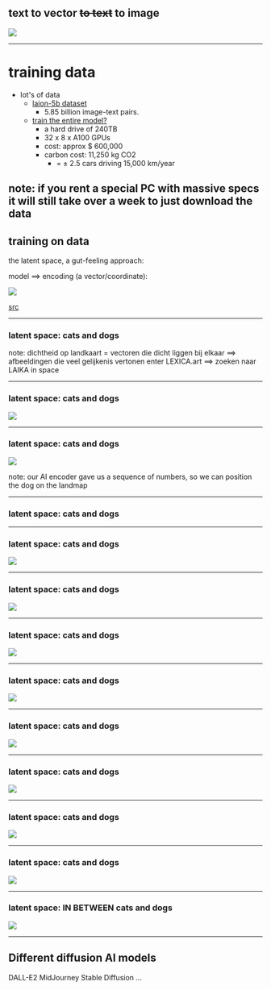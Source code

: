 ## text to vector ~~to text~~ to image

![](https://www.kaotec.org/slides/img/encoder.svg)

---

# training data

- lot's of data
    - [laion-5b dataset](https://laion.ai/blog/laion-5b/)
        - 5.85 billion image-text pairs.
    - [train the entire model?](https://huggingface.co/CompVis/stable-diffusion-v1-4)
        - a hard drive of 240TB 
        - 32 x 8 x A100 GPUs
        - cost: approx $ 600,000
        - carbon cost: 11,250 kg CO2 
            - = ± 2.5 cars driving 15,000 km/year

note: 
    if you rent a special PC with massive specs it will still take over a week to just download the data
----

## training on data

the latent space, a gut-feeling approach:

model ==> encoding (a vector/coordinate):

![](https://i.imgur.com/hwXtnoL.png)

[src](https://towardsdatascience.com/understanding-latent-space-in-machine-learning-de5a7c687d8d)


----

### latent space: cats and dogs

note:
    dichtheid op landkaart = vectoren die dicht liggen bij elkaar ==> afbeeldingen die veel gelijkenis vertonen
    enter LEXICA.art ==> zoeken naar LAIKA in space

----

### latent space: cats and dogs


![](https://i.imgur.com/jnAMuuL.jpg)

----

### latent space: cats and dogs

    
![](https://i.imgur.com/I2Cqb7G.png)

note: 
    our AI encoder gave us a sequence of numbers, so we can position the dog on the landmap
    
----

### latent space: cats and dogs


----

### latent space: cats and dogs


![](https://i.imgur.com/uQlL1lF.png)


----

### latent space: cats and dogs


![](https://i.imgur.com/S18N9YN.png)


----

### latent space: cats and dogs


![](https://i.imgur.com/GazZgvX.png)


----

### latent space: cats and dogs


![](https://i.imgur.com/5BAUgfd.png)

----

### latent space: cats and dogs


![](https://i.imgur.com/ryLfZ1N.png)

----

### latent space: cats and dogs

![](https://i.imgur.com/TMhF40S.jpg)

----

### latent space: cats and dogs

![](https://i.imgur.com/2Qe5FQ6.png)

----

### latent space: cats and dogs

![](https://i.imgur.com/LAmfpMl.png)

----

### latent space: IN BETWEEN cats and dogs

![](https://i.imgur.com/YVl6Mme.png)

---

## Different diffusion AI models

DALL-E2
MidJourney
Stable Diffusion
...
